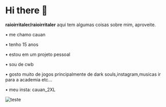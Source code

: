 # Hi there 👋


**raioirritaler/raioirritaler** aqui tem algumas coisas sobre mim, aproveite.

• me chamo cauan

• tenho 15 anos 

• estou em um projeto pessoal 

• sou de cwb 

• gosto muito de jogos principalmente de dark souls,instagram,musicas ir para a academia etc...

• meu insta: cauan_2XL

![teste](https://media.tenor.com/ov3Jx6Fu-6kAAAAM/dark-souls-dance.gif)

